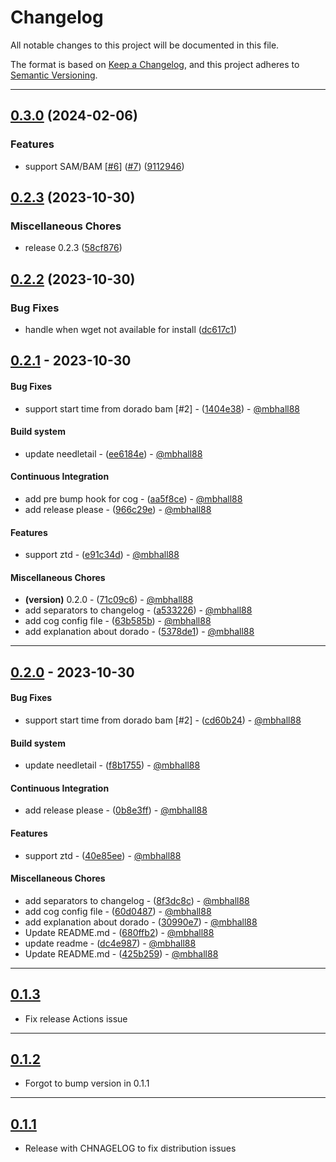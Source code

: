 # Changelog
All notable changes to this project will be documented in this file.

The format is based on [Keep a Changelog](https://keepachangelog.com/en/1.0.0/),
and this project adheres to [Semantic Versioning](https://semver.org/spec/v2.0.0.html).

- - -
## [0.3.0](https://github.com/mbhall88/ontime/compare/0.2.3...0.3.0) (2024-02-06)


### Features

* support SAM/BAM [[#6](https://github.com/mbhall88/ontime/issues/6)] ([#7](https://github.com/mbhall88/ontime/issues/7)) ([9112946](https://github.com/mbhall88/ontime/commit/9112946663f671e6a0689183180b510b6ac6644c))

## [0.2.3](https://github.com/mbhall88/ontime/compare/0.2.2...0.2.3) (2023-10-30)


### Miscellaneous Chores

* release 0.2.3 ([58cf876](https://github.com/mbhall88/ontime/commit/58cf876e78ac70442bec32aaf45d74197e98d871))

## [0.2.2](https://github.com/mbhall88/ontime/compare/0.2.1...0.2.2) (2023-10-30)


### Bug Fixes

* handle when wget not available for install ([dc617c1](https://github.com/mbhall88/ontime/commit/dc617c136e65feb5594a375bc28e7e89a35fdf0f))

## [0.2.1](https://github.com/mbhall88/ontime/compare/0.2.0..0.2.1) - 2023-10-30
#### Bug Fixes
- support start time from dorado bam [#2] - ([1404e38](https://github.com/mbhall88/ontime/commit/1404e383a062823f8868fa443c38e28ca34ea0f5)) - [@mbhall88](https://github.com/mbhall88)
#### Build system
- update needletail - ([ee6184e](https://github.com/mbhall88/ontime/commit/ee6184e09b24052709697fc9b35e59fffbd3bebe)) - [@mbhall88](https://github.com/mbhall88)
#### Continuous Integration
- add pre bump hook for cog - ([aa5f8ce](https://github.com/mbhall88/ontime/commit/aa5f8ce5a23a5f4ab51b8db395de7466d8d066cd)) - [@mbhall88](https://github.com/mbhall88)
- add release please - ([966c29e](https://github.com/mbhall88/ontime/commit/966c29ed843054c8fafd22b42f25d496bbea55a3)) - [@mbhall88](https://github.com/mbhall88)
#### Features
- support ztd - ([e91c34d](https://github.com/mbhall88/ontime/commit/e91c34d0e69b6dcbdb097dadbcf0977f05e1d9ea)) - [@mbhall88](https://github.com/mbhall88)
#### Miscellaneous Chores
- **(version)** 0.2.0 - ([71c09c6](https://github.com/mbhall88/ontime/commit/71c09c611330847603697a5f380e719a39e108ac)) - [@mbhall88](https://github.com/mbhall88)
- add separators to changelog - ([a533226](https://github.com/mbhall88/ontime/commit/a533226a003defa7b2599c8b150d1c9a07d78957)) - [@mbhall88](https://github.com/mbhall88)
- add cog config file - ([63b585b](https://github.com/mbhall88/ontime/commit/63b585b5709ace7b72b760c4a27a09912465b771)) - [@mbhall88](https://github.com/mbhall88)
- add explanation about dorado - ([5378de1](https://github.com/mbhall88/ontime/commit/5378de1848d8b78b123a87f2b547c0b70621c3ed)) - [@mbhall88](https://github.com/mbhall88)

- - -

## [0.2.0](https://github.com/mbhall88/ontime/compare/0.1.3..0.2.0) - 2023-10-30
#### Bug Fixes
- support start time from dorado bam [#2] - ([cd60b24](https://github.com/mbhall88/ontime/commit/cd60b242de49f17fb59888a2063900fc8cc842f9)) - [@mbhall88](https://github.com/mbhall88)
#### Build system
- update needletail - ([f8b1755](https://github.com/mbhall88/ontime/commit/f8b1755d4a1e6794db1e17c5549deaaba491c5e3)) - [@mbhall88](https://github.com/mbhall88)
#### Continuous Integration
- add release please - ([0b8e3ff](https://github.com/mbhall88/ontime/commit/0b8e3ff0ae59a226cfce35e5ae26d0f25bc0894a)) - [@mbhall88](https://github.com/mbhall88)
#### Features
- support ztd - ([40e85ee](https://github.com/mbhall88/ontime/commit/40e85ee59d150977a7419bad00cbd20945cef981)) - [@mbhall88](https://github.com/mbhall88)
#### Miscellaneous Chores
- add separators to changelog - ([8f3dc8c](https://github.com/mbhall88/ontime/commit/8f3dc8c7ca57f2e9c9abd3543b4e991e98e7fffa)) - [@mbhall88](https://github.com/mbhall88)
- add cog config file - ([60d0487](https://github.com/mbhall88/ontime/commit/60d04879105b474af35dc05afecddee90566ec29)) - [@mbhall88](https://github.com/mbhall88)
- add explanation about dorado - ([30990e7](https://github.com/mbhall88/ontime/commit/30990e745d5454ee0993360ec26da7c27648ed69)) - [@mbhall88](https://github.com/mbhall88)
- Update README.md - ([680ffb2](https://github.com/mbhall88/ontime/commit/680ffb2fb371211c123d346ee7207c5a13dd5ea0)) - [@mbhall88](https://github.com/mbhall88)
- update readme - ([dc4e987](https://github.com/mbhall88/ontime/commit/dc4e987be3f6d708fc7802ddf19ec5a04f82f789)) - [@mbhall88](https://github.com/mbhall88)
- Update README.md - ([425b259](https://github.com/mbhall88/ontime/commit/425b25991726a2a60fe86927fed50c0bc491b5a6)) - [@mbhall88](https://github.com/mbhall88)

- - -


## [0.1.3]

- Fix release Actions issue

- - -

## [0.1.2]

- Forgot to bump version in 0.1.1

- - -

## [0.1.1]

- Release with CHNAGELOG to fix distribution issues

[unreleased]: https://github.com/mbhall88/ontime/compare/0.1.3...HEAD
[0.1.3]: https://github.com/mbhall88/ontime/compare/0.1.2...0.1.3
[0.1.2]: https://github.com/mbhall88/ontime/compare/0.1.1...0.1.2
[0.1.1]: https://github.com/mbhall88/ontime/compare/0.1.0...0.1.1
